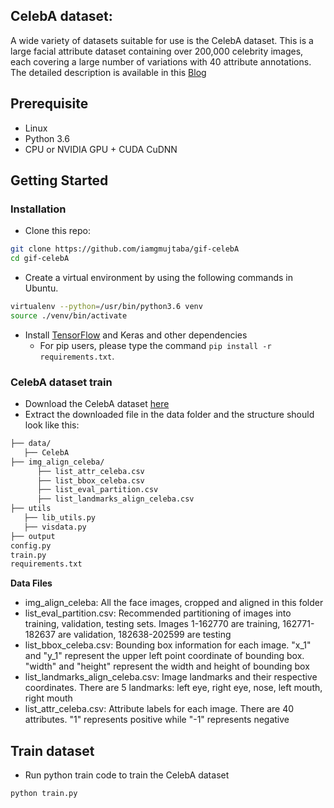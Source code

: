 
## CelebA dataset:
A wide variety of datasets suitable for use is the CelebA dataset. This is a large facial attribute dataset containing over 200,000 celebrity images, each covering a large number of variations with 40 attribute annotations.
The detailed description is available in this [Blog](https://iamgmujtaba.medium.com/generating-animated-images-gif-webp-with-cnn-and-keras-part-1-4193887cf6)

## Prerequisite
- Linux
- Python 3.6
- CPU or NVIDIA GPU + CUDA CuDNN

## Getting Started
### Installation
- Clone this repo:
```bash
git clone https://github.com/iamgmujtaba/gif-celebA
cd gif-celebA
```

- Create a virtual environment by using the following commands in Ubuntu.
```bash
virtualenv --python=/usr/bin/python3.6 venv
source ./venv/bin/activate
```
- Install [TensorFlow](https://www.tensorflow.org/) and Keras and other dependencies
  - For pip users, please type the command `pip install -r requirements.txt`.

### CelebA dataset train
- Download the CelebA dataset [here](https://www.kaggle.com/jessicali9530/celeba-dataset)
- Extract the downloaded file in the data folder and the structure should look like this:

```bash
├── data/
   ├── CelebA
├── img_align_celeba/
      ├── list_attr_celeba.csv
      ├── list_bbox_celeba.csv
      ├── list_eval_partition.csv
      ├── list_landmarks_align_celeba.csv
├── utils
   ├── lib_utils.py
   ├── visdata.py
├── output
config.py
train.py
requirements.txt
```

**Data Files**
- img_align_celeba: All the face images, cropped and aligned in this folder
- list_eval_partition.csv: Recommended partitioning of images into training, validation, testing sets. Images 1-162770 are training, 162771-182637 are validation, 182638-202599 are testing
- list_bbox_celeba.csv: Bounding box information for each image. "x_1" and "y_1" represent the upper left point coordinate of bounding box. "width" and "height" represent the width and height of bounding box
- list_landmarks_align_celeba.csv: Image landmarks and their respective coordinates. There are 5 landmarks: left eye, right eye, nose, left mouth, right mouth
- list_attr_celeba.csv: Attribute labels for each image. There are 40 attributes. "1" represents positive while "-1" represents negative

## Train dataset
- Run python train code to train the CelebA dataset
```bash
python train.py
```

